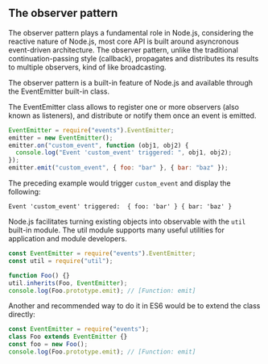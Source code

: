 ## The observer pattern

The observer pattern plays a fundamental role in Node.js, considering the reactive nature of Node.js, most core API is built around asyncronous event-driven architecture.
The observer pattern, unlike the traditional continuation-passing style (callback), propagates and distributes its results to multiple observers, kind of like broadcasting.

The observer pattern is a built-in feature of Node.js and available through the EventEmitter built-in class.

The EventEmitter class allows to register one or more observers (also known as listeners), and distribute or notify them once an event is emitted.

```js
EventEmitter = require("events").EventEmitter;
emitter = new EventEmitter();
emitter.on("custom_event", function (obj1, obj2) {
  console.log("Event 'custom_event' triggered: ", obj1, obj2);
});
emitter.emit("custom_event", { foo: "bar" }, { bar: "baz" });
```

The preceding example would trigger `custom_event` and display the following:

```
Event 'custom_event' triggered:  { foo: 'bar' } { bar: 'baz' }
```

Node.js facilitates turning existing objects into observable with the `util` built-in module. The util module supports many useful utilities for application and module developers.

```js
const EventEmitter = require("events").EventEmitter;
const util = require("util");

function Foo() {}
util.inherits(Foo, EventEmitter);
console.log(Foo.prototype.emit); // [Function: emit]
```

Another and recommended way to do it in ES6 would be to extend the class directly:

```js
const EventEmitter = require("events");
class Foo extends EventEmitter {}
const foo = new Foo();
console.log(Foo.prototype.emit); // [Function: emit]
```
